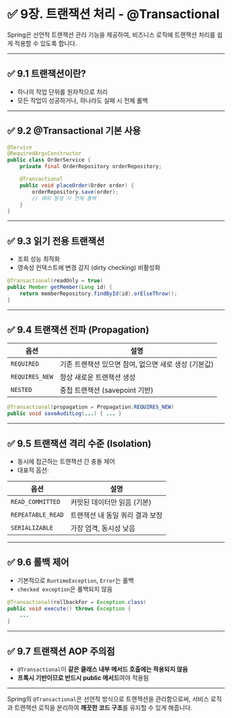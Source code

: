 # ✅ 9장. 트랜잭션 처리 - @Transactional

Spring은 선언적 트랜잭션 관리 기능을 제공하여, 비즈니스 로직에 트랜잭션 처리를 쉽게 적용할 수 있도록 합니다.

---

## ✅ 9.1 트랜잭션이란?

- 하나의 작업 단위를 원자적으로 처리
- 모든 작업이 성공하거나, 하나라도 실패 시 전체 롤백

---

## ✅ 9.2 @Transactional 기본 사용

```java
@Service
@RequiredArgsConstructor
public class OrderService {
    private final OrderRepository orderRepository;

    @Transactional
    public void placeOrder(Order order) {
        orderRepository.save(order);
        // 예외 발생 시 전체 롤백
    }
}
```

---

## ✅ 9.3 읽기 전용 트랜잭션

- 조회 성능 최적화
- 영속성 컨텍스트에 변경 감지 (dirty checking) 비활성화

```java
@Transactional(readOnly = true)
public Member getMember(Long id) {
    return memberRepository.findById(id).orElseThrow();
}
```

---

## ✅ 9.4 트랜잭션 전파 (Propagation)

| 옵션             | 설명 |
|------------------|------|
| `REQUIRED`       | 기존 트랜잭션 있으면 참여, 없으면 새로 생성 (기본값) |
| `REQUIRES_NEW`   | 항상 새로운 트랜잭션 생성 |
| `NESTED`         | 중첩 트랜잭션 (savepoint 기반) |

```java
@Transactional(propagation = Propagation.REQUIRES_NEW)
public void saveAuditLog(...) { ... }
```

---

## ✅ 9.5 트랜잭션 격리 수준 (Isolation)

- 동시에 접근하는 트랜잭션 간 충돌 제어
- 대표적 옵션:

| 옵션              | 설명 |
|-------------------|------|
| `READ_COMMITTED`  | 커밋된 데이터만 읽음 (기본) |
| `REPEATABLE_READ` | 트랜잭션 내 동일 쿼리 결과 보장 |
| `SERIALIZABLE`    | 가장 엄격, 동시성 낮음 |

---

## ✅ 9.6 롤백 제어

- 기본적으로 `RuntimeException`, `Error`는 롤백
- `checked exception`은 롤백되지 않음

```java
@Transactional(rollbackFor = Exception.class)
public void execute() throws Exception {
    ...
}
```

---

## ✅ 9.7 트랜잭션 AOP 주의점

- `@Transactional`이 **같은 클래스 내부 메서드 호출에는 적용되지 않음**
- **프록시 기반이므로 반드시 public 메서드**여야 적용됨

---

Spring의 `@Transactional`은 선언적 방식으로 트랜잭션을 관리함으로써, 서비스 로직과 트랜잭션 로직을 분리하여 **깨끗한 코드 구조**를 유지할 수 있게 해줍니다.